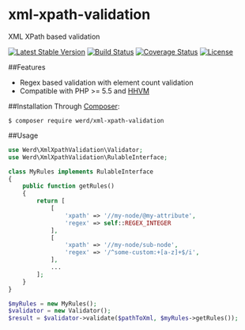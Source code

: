 # xml-xpath-validation
XML XPath based validation

[![Latest Stable Version](https://poser.pugx.org/werd/xml-xpath-validation/v/stable)](https://packagist.org/packages/werd/xml-xpath-validation)
[![Build Status](https://travis-ci.org/werdlv/xml-xpath-validation.svg?branch=master)](https://travis-ci.org/werdlv/xml-xpath-validation)
[![Coverage Status](https://coveralls.io/repos/werdlv/xml-xpath-validation/badge.svg?branch=master&service=github)](https://coveralls.io/github/werdlv/xml-xpath-validation?branch=master)
[![License](https://poser.pugx.org/werd/xml-xpath-validation/license)](https://packagist.org/packages/werd/xml-xpath-validation)

##Features
- Regex based validation with element count validation
- Compatible with PHP >= 5.5 and [HHVM](http://hhvm.com/)

##Installation
Through [Composer](https://getcomposer.org/):
```
$ composer require werd/xml-xpath-validation
```

##Usage
```php
use Werd\XmlXpathValidation\Validator;
use Werd\XmlXpathValidation\RulableInterface;

class MyRules implements RulableInterface
{
    public function getRules()
    {
        return [
            [
                'xpath' => '//my-node/@my-attribute',
                'regex' => self::REGEX_INTEGER
            ],
            [
                'xpath' => '//my-node/sub-node',
                'regex' => '/^some-custom:+[a-z]+$/i',
            ],
            ...
        ];
    }
}

$myRules = new MyRules();
$validator = new Validator();
$result = $validator->validate($pathToXml, $myRules->getRules());
```
